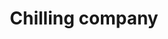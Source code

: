 ---
title: "Chilling company"
url: /ciudad-autonoma-de-buenos-aires/chilling-company/
shop: ropa
---